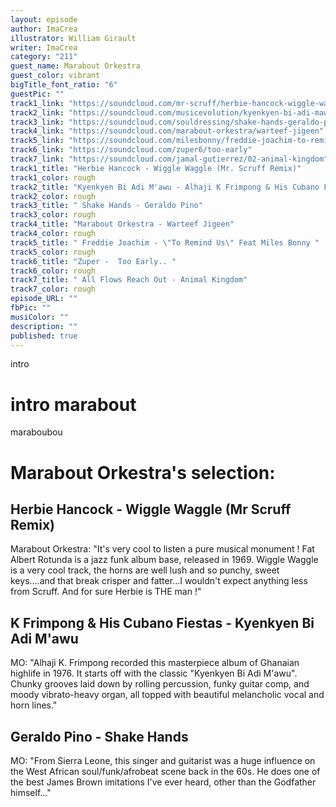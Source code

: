```yaml
---
layout: episode
author: ImaCrea
illustrator: William Girault
writer: ImaCrea
category: "211"
guest_name: Marabout Orkestra
guest_color: vibrant
bigTitle_font_ratio: "6"
guestPic: ""
track1_link: "https://soundcloud.com/mr-scruff/herbie-hancock-wiggle-waggle-mr-scruff-remix"
track2_link: "https://soundcloud.com/musicevolution/kyenkyen-bi-adi-mawu-alhaji-k"
track3_link: "https://soundcloud.com/souldressing/shake-hands-geraldo-pino"
track4_link: "https://soundcloud.com/marabout-orkestra/warteef-jigeen"
track5_link: "https://soundcloud.com/milesbonny/freddie-joachim-to-remind-us"
track6_link: "https://soundcloud.com/zuper6/too-early"
track7_link: "https://soundcloud.com/jamal-gutierrez/02-animal-kingdom"
track1_title: "Herbie Hancock - Wiggle Waggle (Mr. Scruff Remix)"
track1_color: rough
track2_title: "Kyenkyen Bi Adi M'awu - Alhaji K Frimpong & His Cubano Fiestas"
track2_color: rough
track3_title: " Shake Hands - Geraldo Pino"
track3_color: rough
track4_title: "Marabout Orkestra - Warteef Jigeen"
track4_color: rough
track5_title: " Freddie Joachim - \"To Remind Us\" Feat Miles Bonny "
track5_color: rough
track6_title: "Zuper -  Too Early.. "
track6_color: rough
track7_title: " All Flows Reach Out - Animal Kingdom"
track7_color: rough
episode_URL: ""
fbPic: ""
musiColor: ""
description: ""
published: true
---
```



<p id="introduction"> intro
</p>

# intro marabout

maraboubou
 
# Marabout Orkestra's selection:

## Herbie Hancock - Wiggle Waggle (Mr Scruff Remix)

Marabout Orkestra: "It's very cool to listen a pure musical monument ! Fat Albert Rotunda is a jazz funk album base, released in 1969.
Wiggle Waggle is a very cool track, the horns are well lush and so punchy, sweet keys....and that break crisper and fatter...I wouldn't expect anything less from Scruff. And for sure Herbie is THE man !"

## K Frimpong & His Cubano Fiestas - Kyenkyen Bi Adi M'awu

MO: "Alhaji K. Frimpong recorded this masterpiece album of Ghanaian highlife in 1976. It starts off with the classic "Kyenkyen Bi Adi M'awu". Chunky grooves laid down by rolling percussion, funky guitar comp, and moody vibrato-heavy organ, all topped with beautiful melancholic vocal and horn lines."

## Geraldo Pino - Shake Hands

MO: "From Sierra Leone, this singer and guitarist was a huge influence on the West African soul/funk/afrobeat scene back in the 60s. He does one of the best James Brown imitations I've ever heard, other than the Godfather himself..."
